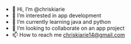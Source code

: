- 👋 Hi, I’m @chriskiarie
- 👀 I’m interested in app development
- 🌱 I’m currently learning java and python
- 💞️ I’m looking to collaborate on an app project
- 📫 How to reach me chriskiarie14@gmail.com

<!---
chriskiarie/chriskiarie is a ✨ special ✨ repository because its `README.md` (this file) appears on your GitHub profile.
You can click the Preview link to take a look at your changes.
--->
